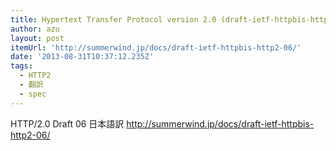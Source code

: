 ```yaml
---
title: Hypertext Transfer Protocol version 2.0 (draft-ietf-httpbis-http2-06) 日本語訳
author: azu
layout: post
itemUrl: 'http://summerwind.jp/docs/draft-ietf-httpbis-http2-06/'
date: '2013-08-31T10:37:12.235Z'
tags:
  - HTTP2
  - 翻訳
  - spec
---
```

HTTP/2.0 Draft 06 日本語訳
http://summerwind.jp/docs/draft-ietf-httpbis-http2-06/
